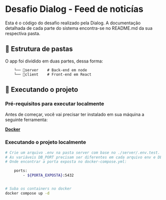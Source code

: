 # Desafio Dialog - Feed de noticías

Esta é o código do desafio realizado pela Dialog. A documentação detalhada de cada parte do sistema encontra-se no README.md da sua respectiva pasta.

## 📁 Estrutura de pastas
O app foi dividido em duas partes, dessa forma:

```
    └── 📁server    # Back-end em node
    └── 📁client    # Front-end em React
```

## 🔧 Executando o projeto
### Pré-requisitos para executar localmente

Antes de começar, você vai precisar ter instalado em sua máquina a seguinte ferramenta:

**[Docker](https://www.docker.com)**

### Executando o projeto localmente

```bash
# Crie um arquivo .env na pasta server com base no ./server/.env.test. 
# As variáveis DB_PORT precisam ser diferentes em cada arquivo env e DEVEM ser as mesmas que estão na porta exposta dos containers no arquivo docker-compose.yml. 
# Onde encontrar a porta exposta no docker-compose.yml:

    ports:
        - ${PORTA_EXPOSTA}:5432


# Suba os containers no docker 
docker compose up -d
```

